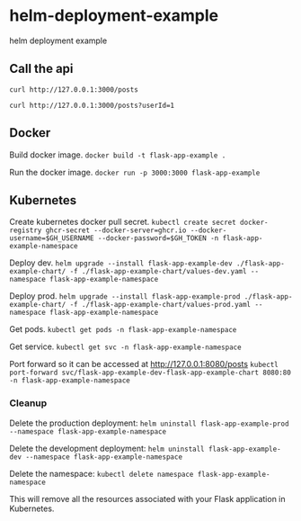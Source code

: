 # helm-deployment-example
helm deployment example

## Call the api
`curl http://127.0.0.1:3000/posts`

`curl http://127.0.0.1:3000/posts?userId=1`
## Docker
Build docker image.
`docker build -t flask-app-example .`

Run the docker image.
`docker run -p 3000:3000 flask-app-example`

## Kubernetes
Create kubernetes docker pull secret.
`kubectl create secret docker-registry ghcr-secret --docker-server=ghcr.io --docker-username=$GH_USERNAME --docker-password=$GH_TOKEN -n flask-app-example-namespace`

Deploy dev.
`helm upgrade --install flask-app-example-dev ./flask-app-example-chart/ -f ./flask-app-example-chart/values-dev.yaml --namespace flask-app-example-namespace`

Deploy prod.
`helm upgrade --install flask-app-example-prod ./flask-app-example-chart/ -f ./flask-app-example-chart/values-prod.yaml --namespace flask-app-example-namespace`

Get pods.
`kubectl get pods -n flask-app-example-namespace`

Get service.
`kubectl get svc -n flask-app-example-namespace`

Port forward so it can be accessed at http://127.0.0.1:8080/posts
`kubectl port-forward svc/flask-app-example-dev-flask-app-example-chart 8080:80 -n flask-app-example-namespace`

### Cleanup
Delete the production deployment:
`helm uninstall flask-app-example-prod --namespace flask-app-example-namespace`

Delete the development deployment:
`helm uninstall flask-app-example-dev --namespace flask-app-example-namespace`

Delete the namespace:
`kubectl delete namespace flask-app-example-namespace`

This will remove all the resources associated with your Flask application in Kubernetes.
